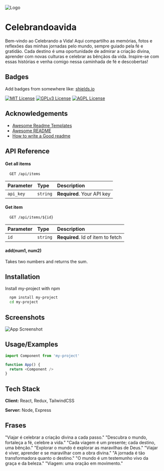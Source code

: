 ![Logo](https://dev-to-uploads.s3.amazonaws.com/uploads/articles/th5xamgrr6se0x5ro4g6.png)


# Celebrandoavida

Bem-vindo ao Celebrando a Vida! Aqui compartilho as memórias, fotos e reflexões das minhas jornadas pelo mundo, sempre guiado pela fé e gratidão. Cada destino é uma oportunidade de admirar a criação divina, aprender com novas culturas e celebrar as bênçãos da vida. Inspire-se com essas histórias e venha comigo nessa caminhada de fé e descobertas!


## Badges

Add badges from somewhere like: [shields.io](https://shields.io/)

[![MIT License](https://img.shields.io/badge/License-MIT-green.svg)](https://choosealicense.com/licenses/mit/)
[![GPLv3 License](https://img.shields.io/badge/License-GPL%20v3-yellow.svg)](https://opensource.org/licenses/)
[![AGPL License](https://img.shields.io/badge/license-AGPL-blue.svg)](http://www.gnu.org/licenses/agpl-3.0)


## Acknowledgements

 - [Awesome Readme Templates](https://awesomeopensource.com/project/elangosundar/awesome-README-templates)
 - [Awesome README](https://github.com/matiassingers/awesome-readme)
 - [How to write a Good readme](https://bulldogjob.com/news/449-how-to-write-a-good-readme-for-your-github-project)


## API Reference

#### Get all items

```http
  GET /api/items
```

| Parameter | Type     | Description                |
| :-------- | :------- | :------------------------- |
| `api_key` | `string` | **Required**. Your API key |

#### Get item

```http
  GET /api/items/${id}
```

| Parameter | Type     | Description                       |
| :-------- | :------- | :-------------------------------- |
| `id`      | `string` | **Required**. Id of item to fetch |

#### add(num1, num2)

Takes two numbers and returns the sum.


## Installation

Install my-project with npm

```bash
  npm install my-project
  cd my-project
```
    
## Screenshots

![App Screenshot](https://via.placeholder.com/468x300?text=App+Screenshot+Here)


## Usage/Examples

```javascript
import Component from 'my-project'

function App() {
  return <Component />
}
```


## Tech Stack

**Client:** React, Redux, TailwindCSS

**Server:** Node, Express


## Frases 

"Viajar é celebrar a criação divina a cada passo."
"Descubra o mundo, fortaleça a fé, celebre a vida."
"Cada viagem é um presente; cada destino, uma bênção."
"Explorar o mundo é explorar as maravilhas de Deus."
"Viajar é viver, aprender e se maravilhar com a obra divina."
"A jornada é tão transformadora quanto o destino."
"O mundo é um testemunho vivo da graça e da beleza."
"Viagem: uma oração em movimento."
